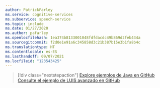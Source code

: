 ```yaml
---
author: PatrickFarley
ms.service: cognitive-services
ms.subservice: speech-service
ms.topic: include
ms.date: 01/27/2020
ms.author: pafarley
ms.openlocfilehash: 1ea374b8133001048fdfdacdc49b869d2feb434a
ms.sourcegitcommit: f2d0e1e91a6c345858d3c21b387b15e3b1fa8b4c
ms.translationtype: HT
ms.contentlocale: es-ES
ms.lasthandoff: 09/07/2021
ms.locfileid: "123543425"
---
```

> [!div class="nextstepaction"]
> [Explore ejemplos de Java en GitHub](https://aka.ms/speech/github-java)
> [Consulte el ejemplo de LUIS avanzado en GitHub](https://github.com/Azure/pizza_luis_bot)
